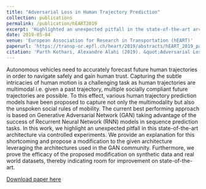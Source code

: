 ```yaml
---
title: "Adversarial Loss in Human Trajectory Prediction"
collection: publications
permalink: /publication/hEART2019
excerpt: 'Highlighted an unexpected pitfall in the state-of-the-art architecture for multimodal human prediction via controlled experiments. Proposed a modification to the architecture leveraging the progress in the GAN community. Demonstrate the efficacy of the proposed modification on real world datasets, indicating room for improvement on state-of-the-art.'
date: 2019-05-04
venue: 'European Association for Research in Transportation (hEART)'
paperurl: 'https://transp-or.epfl.ch/heart/2019/abstracts/hEART_2019_paper_148.pdf'
citation: 'Parth Kothari, Alexandre Alahi (2019). &quot;Adversarial Loss in Human Trajectory Prediction.&quot; <i>European Association for Research in Transportation (hEART)</i>.'
---
```

Autonomous vehicles need to accurately forecast future human trajectories in order to navigate safely and gain human trust. Capturing the subtle intricacies of human motion is a challenging task as human trajectories are multimodal i.e. given a past trajectory, multiple socially compliant future trajectories are possible. To this effect, various human trajectory prediction models have been proposed to capture not only the multimodality but also the unspoken social rules of mobility. The current best performing approach is based on Generative Adversarial Network (GAN) taking advantage of the success of Recurrent Neural Network (RNN) models in sequence prediction tasks. In this work, we highlight an unexpected pitfall in this state-of-the-art architecture via controlled experiments. We provide an explanation for this shortcoming and propose a modification to the given architecture leveraging the architectures used in the GAN community. Furthermore, we prove the efficacy of the proposed modification on synthetic data and real world datasets, thereby indicating room for improvement on state-of-the-art.

[Download paper here](https://transp-or.epfl.ch/heart/2019/abstracts/hEART_2019_paper_148.pdf)